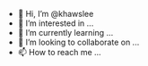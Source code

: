 - 👋 Hi, I’m @khawslee
- 👀 I’m interested in ...
- 🌱 I’m currently learning ...
- 💞️ I’m looking to collaborate on ...
- 📫 How to reach me ...

<!---
khawslee/khawslee is a ✨ special ✨ repository because its `README.md` (this file) appears on your GitHub profile.
You can click the Preview link to take a look at your changes.
--->
